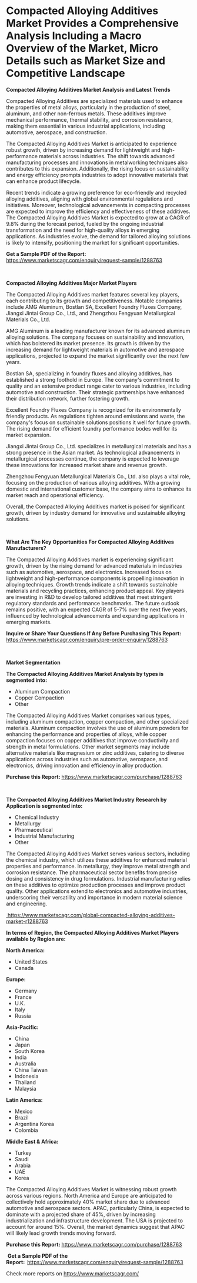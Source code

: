 <p><h1>Compacted Alloying Additives Market Provides a Comprehensive Analysis Including a Macro Overview of the Market, Micro Details such as Market Size and Competitive Landscape</h1></p><p><strong>Compacted Alloying Additives Market Analysis and Latest Trends</strong></p>
<p><p>Compacted Alloying Additives are specialized materials used to enhance the properties of metal alloys, particularly in the production of steel, aluminum, and other non-ferrous metals. These additives improve mechanical performance, thermal stability, and corrosion resistance, making them essential in various industrial applications, including automotive, aerospace, and construction.</p><p>The Compacted Alloying Additives Market is anticipated to experience robust growth, driven by increasing demand for lightweight and high-performance materials across industries. The shift towards advanced manufacturing processes and innovations in metalworking techniques also contributes to this expansion. Additionally, the rising focus on sustainability and energy efficiency prompts industries to adopt innovative materials that can enhance product lifecycle.</p><p>Recent trends indicate a growing preference for eco-friendly and recycled alloying additives, aligning with global environmental regulations and initiatives. Moreover, technological advancements in compacting processes are expected to improve the efficiency and effectiveness of these additives. The Compacted Alloying Additives Market is expected to grow at a CAGR of 9.8% during the forecast period, fueled by the ongoing industrial transformation and the need for high-quality alloys in emerging applications. As industries evolve, the demand for tailored alloying solutions is likely to intensify, positioning the market for significant opportunities.</p></p>
<p><strong>Get a Sample PDF of the Report:&nbsp;</strong> <a href="https://www.marketscagr.com/enquiry/request-sample/1288763?utm_campaign=1895&utm_medium=2&utm_source=Github&utm_content=ia&utm_term=16012025&utm_id=compacted-alloying-additives">https://www.marketscagr.com/enquiry/request-sample/1288763</a></p>
<p>&nbsp;</p>
<p><strong>Compacted Alloying Additives Major Market Players</strong></p>
<p><p>The Compacted Alloying Additives market features several key players, each contributing to its growth and competitiveness. Notable companies include AMG Aluminum, Bostlan SA, Excellent Foundry Fluxes Company, Jiangxi Jintai Group Co., Ltd., and Zhengzhou Fengyuan Metallurgical Materials Co., Ltd.</p><p>AMG Aluminum is a leading manufacturer known for its advanced aluminum alloying solutions. The company focuses on sustainability and innovation, which has bolstered its market presence. Its growth is driven by the increasing demand for lightweight materials in automotive and aerospace applications, projected to expand the market significantly over the next few years.</p><p>Bostlan SA, specializing in foundry fluxes and alloying additives, has established a strong foothold in Europe. The company's commitment to quality and an extensive product range cater to various industries, including automotive and construction. Their strategic partnerships have enhanced their distribution network, further fostering growth.</p><p>Excellent Foundry Fluxes Company is recognized for its environmentally friendly products. As regulations tighten around emissions and waste, the company's focus on sustainable solutions positions it well for future growth. The rising demand for efficient foundry performance bodes well for its market expansion.</p><p>Jiangxi Jintai Group Co., Ltd. specializes in metallurgical materials and has a strong presence in the Asian market. As technological advancements in metallurgical processes continue, the company is expected to leverage these innovations for increased market share and revenue growth.</p><p>Zhengzhou Fengyuan Metallurgical Materials Co., Ltd. also plays a vital role, focusing on the production of various alloying additives. With a growing domestic and international customer base, the company aims to enhance its market reach and operational efficiency.</p><p>Overall, the Compacted Alloying Additives market is poised for significant growth, driven by industry demand for innovative and sustainable alloying solutions.</p></p>
<p>&nbsp;</p>
<p><strong>What Are The Key Opportunities For Compacted Alloying Additives Manufacturers?</strong></p>
<p><p>The Compacted Alloying Additives market is experiencing significant growth, driven by the rising demand for advanced materials in industries such as automotive, aerospace, and electronics. Increased focus on lightweight and high-performance components is propelling innovation in alloying techniques. Growth trends indicate a shift towards sustainable materials and recycling practices, enhancing product appeal. Key players are investing in R&D to develop tailored additives that meet stringent regulatory standards and performance benchmarks. The future outlook remains positive, with an expected CAGR of 5-7% over the next five years, influenced by technological advancements and expanding applications in emerging markets.</p></p>
<p><strong>Inquire or Share Your Questions If Any Before Purchasing This Report:</strong> <a href="https://www.marketscagr.com/enquiry/pre-order-enquiry/1288763?utm_campaign=1895&utm_medium=2&utm_source=Github&utm_content=ia&utm_term=16012025&utm_id=compacted-alloying-additives">https://www.marketscagr.com/enquiry/pre-order-enquiry/1288763</a></p>
<p>&nbsp;</p>
<p><strong>Market Segmentation</strong></p>
<p><strong>The Compacted Alloying Additives Market Analysis by types is segmented into:</strong></p>
<p><ul><li>Aluminum Compaction</li><li>Copper Compaction</li><li>Other</li></ul></p>
<p><p>The Compacted Alloying Additives Market comprises various types, including aluminum compaction, copper compaction, and other specialized materials. Aluminum compaction involves the use of aluminum powders for enhancing the performance and properties of alloys, while copper compaction focuses on copper additives that improve conductivity and strength in metal formulations. Other market segments may include alternative materials like magnesium or zinc additives, catering to diverse applications across industries such as automotive, aerospace, and electronics, driving innovation and efficiency in alloy production.</p></p>
<p><strong>Purchase this Report:&nbsp;</strong><a href="https://www.marketscagr.com/purchase/1288763?utm_campaign=1895&utm_medium=2&utm_source=Github&utm_content=ia&utm_term=16012025&utm_id=compacted-alloying-additives">https://www.marketscagr.com/purchase/1288763</a></p>
<p>&nbsp;</p>
<p><strong>The Compacted Alloying Additives Market Industry Research by Application is segmented into:</strong></p>
<p><ul><li>Chemical Industry</li><li>Metallurgy</li><li>Pharmaceutical</li><li>Industrial Manufacturing</li><li>Other</li></ul></p>
<p><p>The Compacted Alloying Additives Market serves various sectors, including the chemical industry, which utilizes these additives for enhanced material properties and performance. In metallurgy, they improve metal strength and corrosion resistance. The pharmaceutical sector benefits from precise dosing and consistency in drug formulations. Industrial manufacturing relies on these additives to optimize production processes and improve product quality. Other applications extend to electronics and automotive industries, underscoring their versatility and importance in modern material science and engineering.</p></p>
<p><a href="https://www.marketscagr.com/global-compacted-alloying-additives-market-r1288763?utm_campaign=1895&utm_medium=2&utm_source=Github&utm_content=ia&utm_term=16012025&utm_id=compacted-alloying-additives">&nbsp;https://www.marketscagr.com/global-compacted-alloying-additives-market-r1288763</a></p>
<p><strong>In terms of Region, the Compacted Alloying Additives Market Players available by Region are:</strong></p>
<p>
    <p> <strong> North America: </strong>
        <ul>
            <li>United States</li>
            <li>Canada</li>
        </ul>
        </p> 
    <p> <strong> Europe: </strong>
        <ul>
            <li>Germany</li>
            <li>France</li>
            <li>U.K.</li>
            <li>Italy</li>
            <li>Russia</li>
        </ul>
        </p> 
    <p> <strong> Asia-Pacific: </strong>
        <ul>
            <li>China</li>
            <li>Japan</li>
            <li>South Korea</li>
            <li>India</li>
            <li>Australia</li>
            <li>China Taiwan</li>
            <li>Indonesia</li>
            <li>Thailand</li>
            <li>Malaysia</li>
        </ul>
        </p> 
    <p> <strong> Latin America: </strong>
        <ul>
            <li>Mexico</li>
            <li>Brazil</li>
            <li>Argentina Korea</li>
            <li>Colombia</li>
        </ul>
        </p> 
    <p> <strong> Middle East & Africa: </strong>
        <ul>
            <li>Turkey</li>
            <li>Saudi</li>
            <li>Arabia</li>
            <li>UAE</li>
            <li>Korea</li>
        </ul>
    </p>
    </p>
<p><p>The Compacted Alloying Additives Market is witnessing robust growth across various regions. North America and Europe are anticipated to collectively hold approximately 40% market share due to advanced automotive and aerospace sectors. APAC, particularly China, is expected to dominate with a projected share of 45%, driven by increasing industrialization and infrastructure development. The USA is projected to account for around 15%. Overall, the market dynamics suggest that APAC will likely lead growth trends moving forward.</p></p>
<p><strong>Purchase this Report: </strong><a href="https://www.marketscagr.com/purchase/1288763?utm_campaign=1895&utm_medium=2&utm_source=Github&utm_content=ia&utm_term=16012025&utm_id=compacted-alloying-additives">https://www.marketscagr.com/purchase/1288763</a></p>
<p>&nbsp;<strong>Get a Sample PDF of the Report:&nbsp;&nbsp;</strong><a href="https://www.marketscagr.com/enquiry/request-sample/1288763?utm_campaign=1895&utm_medium=2&utm_source=Github&utm_content=ia&utm_term=16012025&utm_id=compacted-alloying-additives">https://www.marketscagr.com/enquiry/request-sample/1288763</a></p>
<p><strong></strong></p>
<p>Check more reports on <a href="https://www.marketscagr.com/?utm_campaign=1895&utm_medium=2&utm_source=Github&utm_content=ia&utm_term=16012025&utm_id=compacted-alloying-additives">https://www.marketscagr.com/</a></p>